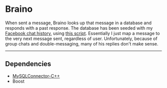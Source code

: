 # Braino
When sent a message, Braino looks up that message in a database and responds with a past response.
The database has been seeded with my [Facebook chat history](https://www.facebook.com/help/212802592074644?helpref=uf_permalink),
using [this script](https://www.dropbox.com/s/bry6cw2zzfrde9q/fb_extract.py?dl=0).
Essentially I just map a message to the very next message sent, regardless of user.
Unfortunately, because of group chats and double-messaging, many of his replies don't make sense.

---

## Dependencies
* [MySQLConnector-C++](http://dev.mysql.com/doc/connector-cpp/en/)
* Boost